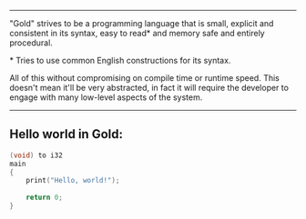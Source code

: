 -----

"Gold" strives to be a programming language that is small, explicit
and consistent in its syntax, easy to read* and memory safe and
entirely procedural.

\* Tries to use common English constructions for its syntax.

All of this without compromising on compile time or runtime speed.
This doesn't mean it'll be very abstracted, in fact it will require
the developer to engage with many low-level aspects of the system.

---

## Hello world in Gold:

``` c
(void) to i32
main
{
	print("Hello, world!");
	
	return 0;
}
```